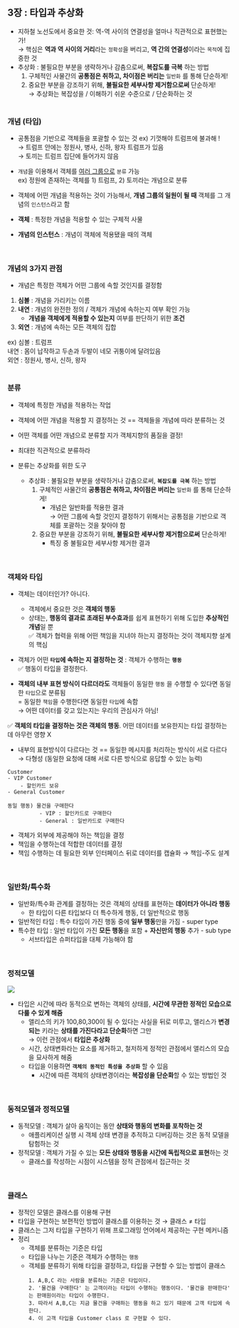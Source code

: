## 3장 : 타입과 추상화

- 지하철 노선도에서 중요한 것: 역-역 사이의 연결성을 얼마나 직관적으로 표현했는가!<br>
  → 핵심은 **역과 역 사이의 거리**라는 `정확성`을 버리고, **역 간의 연결성**이라는 `목적`에 집중한 것 <br>
- 추상화 : 불필요한 부분을 생략하거나 감춤으로써, **복잡도를 극복** 하는 방법<br>
   1. 구체적인 사물간의 **공통점은 취하고, 차이점은 버리는** `일반화` 를 통해 단순하게!<br>
   2. 중요한 부분을 강조하기 위해, **불필요한 세부사항 제거함으로써** 단순하게!<br>
 → 추상화는 복잡성을 / 이해하기 쉬운 수준으로 / 단순화하는 것
<br><br>

### 개념 (타입)
- 공통점을 기반으로 객체들을 포괄할 수 있는 것
ex) 기껏해야 트럼프에 불과해 ! <br>
→ 트럼프 안에는 정원사, 병사, 신하, 왕자 트럼프가 있음<br>
→ 토끼는 트럼프 집단에 들어가지 않음 <br>

- `개념`을 이용해서 객체를 <u>여러 그룹으로</u> `분류` 가능<br>
ex) 정원에 존재하는 객체를 1) 트럼프, 2) 토끼라는 개념으로 분류
- 객체에 어떤 개념을 적용하는 것이 가능해서, **개념 그룹의 일원이 될 때** 객체를 그 개념의 `인스턴스`라고 함

- **객체** : 특정한 개념을 적용할 수 있는 구체적 사물
- **개념의 인스턴스** : 개념이 객체에 적용됐을 때의 객체
<br>

### 개념의 3가지 관점
- 개념은 특정한 객체가 어떤 그룹에 속할 것인지를 결정함

1. **심볼** : 개념을 가리키는 이름<br>
2. **내연** : 개념의 완전한 정의 / 객체가 개념에 속하는지 여부 확인 가능<br>
   - **개념을 객체에게 적용할 수 있는지** 여부를 판단하기 위한 **조건**
3. **외연** : 개념에 속하는 모든 객체의 집합<br>

ex) 
심볼 : 트럼프<br>
내연 : 몸이 납작하고 두손과 두발이 네모 귀퉁이에 달려있음<br>
외연 : 정원사, 병사, 신하, 왕자<br>
<br>

### 분류
- 객체에 특정한 개념을 적용하는 작업
- 객체에 어떤 개념을 적용할 지 결정하는 것 == 객체들을 개념에 따라 분류하는 것
- 어떤 객체를 어떤 개념으로 분류할 지가 객체지향의 품질을 결정!
- 최대한 직관적으로 분류하라

- 분류는 추상화를 위한 도구
  - 추상화 : 불필요한 부분을 생략하거나 감춤으로써, **`복잡도를 극복`** 하는 방법
    1. 구체적인 사물간의 **공통점은 취하고, 차이점은 버리는** `일반화` 를 통해 단순하게!
       - 개념은 일반화를 적용한 결과 <br>
       → 어떤 그룹에 속할 것인지 결정하기 위해서는 공통점을 기반으로 객체를 포괄하는 것을 찾아야 함<br>
    2. 중요한 부분을 강조하기 위해, **불필요한 세부사항 제거함으로써** 단순하게!<br>
       - 특징 중 불필요한 세부사항 제거한 결과  
<br>

### 객체와 타입

- 객체는 데이터인가? 아니다.
  - 객체에서 중요한 것은 **객체의 행동**
  - 상태는, **행동의 결과로 초래된 부수효과**를 쉽게 표현하기 위해 도입한 **추상적인 개념**일 뿐<br>
✅ 객체가 협력을 위해 어떤 책임을 지녀야 하는지 결정하는 것이 객체지향 설계의 핵심

- 객체가 어떤 **`타입`에 속하는 지 결정하는 것** : 객체가 수행하는 **`행동`**<br>
✅ 행동이 타입을 결정한다.<br>
- **객체의 내부 표현 방식이 다르더라도** 객체들이 동일한 `행동` 을 수행할 수 있다면 동일한 `타입`으로 분류됨<br>
= 동일한 `책임`을 수행한다면 동일한 `타입`에 속함<br>
→ 어떤 데이터를 갖고 있는지는 우리의 관심사가 아님!<br>

✅ **객체의 타입을 결정하는 것은 객체의 행동**. 어떤 데이터를 보유한지는 타입 결정하는데 아무런 영향 X
- 내부의 표현방식이 다르다는 것 == 동일한 메시지를 처리하는 방식이 서로 다르다<br>
→ 다형성 (동일한 요청에 대해 서로 다른 방식으로 응답할 수 있는 능력)
```
Customer
- VIP Customer
    - 할인카드 보유
- General Customer 

동일 행동) 물건을 구매한다 
          - VIP : 할인카드로 구매한다
          - General : 일반카드로 구매한다
```           

- 객체가 외부에 제공해야 하는 책임을 결정
- 책임을 수행하는데 적합한 데이터를 결정
- 책임 수행하는 데 필요한 외부 인터페이스 뒤로 데이터를 캡슐화
→ 책임-주도 설계
<br>

### 일반화/특수화
- 일반화/특수화 관계를 결정하는 것은 객체의 상태를 표현하는 **데이터가 아니라 행동**
  - 한 타입이 다른 타입보다 더 특수하게 행동, 더 일반적으로 행동
- 일반적인 타입 : 특수 타입이 가진 행동 중에 **일부 행동**만을 가짐 - super type<br>
- 특수한 타입 : 일반 타입이 가진 **모든 행동**을 포함 + **자신만의 행동** 추가 - sub type<br>
  - 서브타입은 슈퍼타입을 대체 가능해야 함
<br>

### 정적모델
![][def]
- 타입은 시간에 따라 동적으로 변하는 객체의 상태를, **시간에 무관한 정적인 모습으로 다룰 수 있게 해줌**
  - 앨리스의 키가 100,80,300이 될 수 있다는 사실을 뒤로 미루고, 앨리스가 **변경되는** 키라는 **상태를 가진다라고 단순화**하면 그만 <br>
→ 이런 관점에서 **타입은 추상화**<br>
  - 시간, 상태변화라는 요소를 제거하고, 철저하게 정적인 관점에서 앨리스의 모습을 묘사하게 해줌
  - 타입을 이용하면 **`객체의 동적인 특성을 추상화`** 할 수 있음
    - 시간에 따른 객체의 상태변경이라는 **복잡성을 단순화**할 수 있는 방법인 것
<br>

### 동적모델과 정적모델
- 동적모델 : 객체가 살아 움직이는 동안 **상태와 행동의 변화를 포착하는 것**
  - 애플리케이션 실행 시 객체 상태 변경을 추적하고 디버깅하는 것은 동적 모델을 탐험하는 것
- 정적모델 : 객체가 가질 수 있는 **모든 상태와 행동을 시간에 독립적으로 표현**하는 것
  - 클래스를 작성하는 시점이 시스템을 정적 관점에서 접근하는 것
<br>

### 클래스
- 정적인 모델은 클래스를 이용해 구현
- 타입을 구현하는 보편적인 방법이 클래스를 이용하는 것 → 클래스 ≠ 타입
- 클래스는 그저 타입을 구현하기 위해 프로그래밍 언어에서 제공하는 구현 메커니즘
- 정리
  - 객체를 분류하는 기준은 타입
  - 타입을 나누는 기준은 객체가 수행하는 `행동`
  - 객체를 분류하기 위해 타입을 결정하고, 타입을 구현할 수 있는 방법이 클래스
    ```
    1. A,B,C 라는 사람을 분류하는 기준은 타입이다.
    2. '물건을 구매한다' 는 고객이라는 타입이 수행하는 행동이다. '물건을 판매한다' 는 판매원이라는 타입이 수행한다.
    3. 따라서 A,B,C는 지금 물건을 구매하는 행동을 하고 있기 때문에 고객 타입에 속한다.
    4. 이 고객 타입을 Customer class 로 구현할 수 있다.
    ```      
  
[def]: https://velog.velcdn.com/images/yh_lee/post/02039360-cf95-4098-8881-71192a475293/image.png